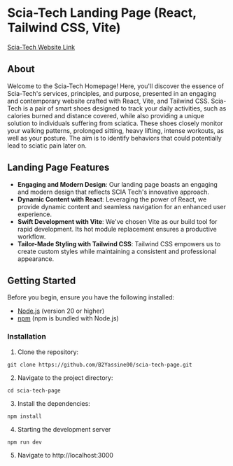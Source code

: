 # Scia-Tech Landing Page (React, Tailwind CSS, Vite)

[Scia-Tech Website Link](https://main.d2srzmx1cumuy2.amplifyapp.com/)
  
## About

Welcome to the Scia-Tech Homepage! Here, you'll discover the essence of Scia-Tech's services, principles, and purpose, presented in an engaging and contemporary website crafted with React, Vite, and Tailwind CSS. 
Scia-Tech is a pair of smart shoes designed to track your daily activities, such as calories burned and distance covered, while also providing a unique solution to individuals suffering from sciatica. These shoes 
closely monitor your walking patterns, prolonged sitting, heavy lifting, intense workouts, as well as your posture. The aim is to identify behaviors that could potentially lead to sciatic pain later on.

## Landing Page Features

- **Engaging and Modern Design**: Our landing page boasts an engaging and modern design that reflects SCIA Tech's innovative approach.
- **Dynamic Content with React**: Leveraging the power of React, we provide dynamic content and seamless navigation for an enhanced user experience.
- **Swift Development with Vite**: We've chosen Vite as our build tool for rapid development. Its hot module replacement ensures a productive workflow.
- **Tailor-Made Styling with Tailwind CSS**: Tailwind CSS empowers us to create custom styles while maintaining a consistent and professional appearance.

## Getting Started

Before you begin, ensure you have the following installed:

- [Node.js](https://nodejs.org/) (version 20 or higher)
- [npm](https://www.npmjs.com/) (npm is bundled with Node.js)

### Installation

1. Clone the repository:
```
git clone https://github.com/B2Yassine00/scia-tech-page.git
```
2. Navigate to the project directory:
```
cd scia-tech-page
```
3. Install the dependencies:
```
npm install
```
4. Starting the development server
```
npm run dev
```
5. Navigate to http://localhost:3000
